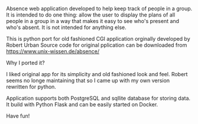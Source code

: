 Absence web application developed to help keep track of people in a group. It is intended to do one thing: allow the user to display the plans of all people in a group in a way that makes it easy to see who's present and who's absent. It is not intended for anything else. 

This is python port for old fashioned CGI application orginally developed by Robert Urban
Source code for original pplication can be downloaded from https://www.unix-wissen.de/absence/

Why I ported it?

I liked original app for its simplicity and old fashioned look and feel.
Robert seems no longe maintaining that so I came up with my own version rewritten for python.

Application supports both PostgreSQL and sqllite database for storing data.
It build with Python Flask and can be easily started on Docker.

Have fun!

